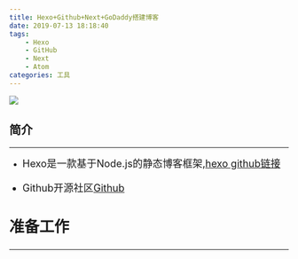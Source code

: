 ```yaml
---
title: Hexo+Github+Next+GoDaddy搭建博客
date: 2019-07-13 18:18:40
tags:
    - Hexo
    - GitHub
    - Next
    - Atom
categories: 工具
---
```


![](http://ww4.sinaimg.cn/large/006cL6EBjw1f5z9r5crsqj30ys0hujts.jpg)
<!--more-->

## **简介**
---

  - <font size=4>Hexo是一款基于Node.js的静态博客框架,[hexo github链接](https://github.com/hexojs/hexo)<p>
  - <font size=4>Github开源社区[Github](https://github.com/)

## **准备工作**
---